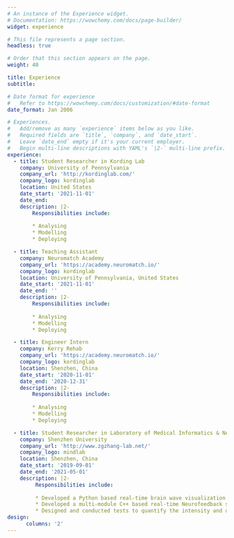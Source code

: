 ```yaml
---
# An instance of the Experience widget.
# Documentation: https://wowchemy.com/docs/page-builder/
widget: experience

# This file represents a page section.
headless: true

# Order that this section appears on the page.
weight: 40

title: Experience
subtitle:

# Date format for experience
#   Refer to https://wowchemy.com/docs/customization/#date-format
date_format: Jan 2006

# Experiences.
#   Add/remove as many `experience` items below as you like.
#   Required fields are `title`, `company`, and `date_start`.
#   Leave `date_end` empty if it's your current employer.
#   Begin multi-line descriptions with YAML's `|2-` multi-line prefix.
experience:
  - title: Student Researcher in Kording Lab
    company: University of Pennsylvania
    company_url: 'http://kordinglab.com/'
    company_logo: kordinglab
    location: United States
    date_start: '2021-11-01'
    date_end: 
    description: |2-
        Responsibilities include:
        
        * Analysing
        * Modelling
        * Deploying

  - title: Teaching Assistant
    company: Neuromatch Academy
    company_url: 'https://academy.neuromatch.io/'
    company_logo: kordinglab
    location: University of Pennsylvania, United States
    date_start: '2021-11-01'
    date_end: ''
    description: |2-
        Responsibilities include:
        
        * Analysing
        * Modelling
        * Deploying

  - title: Engineer Intern
    company: Kerry Rehab
    company_url: 'https://academy.neuromatch.io/'
    company_logo: kordinglab
    location: Shenzhen, China
    date_start: '2020-11-01'
    date_end: '2020-12-31'
    description: |2-
        Responsibilities include:
        
        * Analysing
        * Modelling
        * Deploying

  - title: Student Researcher in Laboratory of Medical Informatics & Neural Dynamics
    company: Shenzhen University
    company_url: 'http://www.zgzhang-lab.net/'
    company_logo: mindlab
    location: Shenzhen, China
    date_start: '2019-09-01'
    date_end: '2021-05-01'
    description: |2-
         Responsibilities include:
    
         * Developed a Python based real-time brain wave visualization tool for host computer
         * Developed a multi-module C++ based real-time Neurofeedback system on OpenBCI
         * Designed and conducted tests to quantify the intensity and depth of the system’s modulation of brain wave
design:
      columns: '2'
---
```


